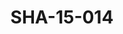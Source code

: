 ---
pid: SHA-15-014
title: SHA-15-014
language: ar
collection: شرحبيل احمد
original_label: 
rights: شرحبيل احمد
location_of_original: شرحبيل احمد
photographer_or_studio: 
scanned_from: photograph 12.1 by 16.6
_date: '1962'
location: أثيوبيا، مصوع
description: شرحبيل احمد ومجموعة في المطعم
additional_notes: 
permission_display: 'yes'
on_server: 'no'
on_website: 'no'
permalink: /archive/ar/sha-15-014.html
layout: photo-page
---